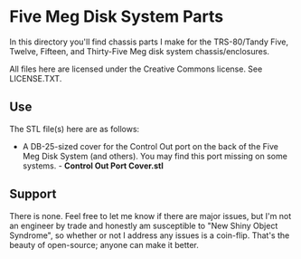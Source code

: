 # Five Meg Disk System Parts

In this directory you'll find chassis parts I make for the TRS-80/Tandy Five, Twelve, Fifteen, and Thirty-Five Meg disk system chassis/enclosures.  

All files here are licensed under the Creative Commons license.  See LICENSE.TXT.

## Use

The STL file(s) here are as follows:

- A DB-25-sized cover for the Control Out port on the back of the Five Meg Disk System (and others).  You may find this port missing on some systems.   - **Control Out Port Cover.stl**

## Support

There is none.  Feel free to let me know if there are major issues, but I'm not an engineer by trade and honestly am susceptible to "New Shiny Object Syndrome", so whether or not I address any issues is a coin-flip.  That's the beauty of open-source; anyone can make it better.